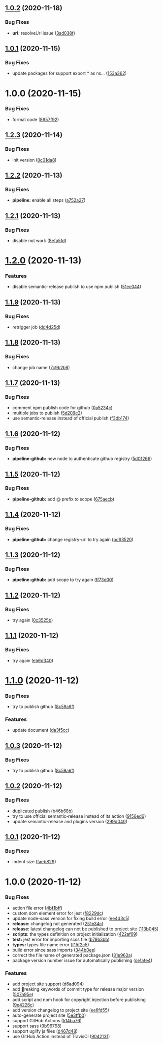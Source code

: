 ## [1.0.2](https://github.com/bndynet/utils.js/compare/v1.0.1...v1.0.2) (2020-11-18)


### Bug Fixes

* **url:** resolveUrl issue ([3ad038f](https://github.com/bndynet/utils.js/commit/3ad038fd9f97bf9ab5e83638ed3b646ac058a2e0))

## [1.0.1](https://github.com/bndynet/utils.js/compare/v1.0.0...v1.0.1) (2020-11-15)


### Bug Fixes

* update packages for support export * as ns... ([153a362](https://github.com/bndynet/utils.js/commit/153a362cfa7017f851cca3b04ced23692521d225))

# 1.0.0 (2020-11-15)


### Bug Fixes

* format code ([8957f92](https://github.com/bndynet/utils.js/commit/8957f9288c697b8e9b7e0eca3967c9d48b3476d5))

## [1.2.3](https://github.com/bndynet/typescript-lib-starter/compare/v1.2.2...v1.2.3) (2020-11-14)


### Bug Fixes

* init version ([0c01da8](https://github.com/bndynet/typescript-lib-starter/commit/0c01da81fbf4a3e2cb1cad745820b4671a1d35a0))

## [1.2.2](https://github.com/bndynet/typescript-lib-starter/compare/v1.2.1...v1.2.2) (2020-11-13)


### Bug Fixes

* **pipeline:** enable all steps ([a752a27](https://github.com/bndynet/typescript-lib-starter/commit/a752a277e5cf6884d0b80365e5bf26df2f4874a2))

## [1.2.1](https://github.com/bndynet/typescript-lib-starter/compare/v1.2.0...v1.2.1) (2020-11-13)


### Bug Fixes

* disable not work ([8efa5fd](https://github.com/bndynet/typescript-lib-starter/commit/8efa5fdf80a95d81ccf19f1e29ad92c0dd56840d))

# [1.2.0](https://github.com/bndynet/typescript-lib-starter/compare/v1.1.9...v1.2.0) (2020-11-13)


### Features

* disable semantic-release publish to use npm publish ([51ec044](https://github.com/bndynet/typescript-lib-starter/commit/51ec044fa56c7483a4d8e565923f7a7c1dac2362))

## [1.1.9](https://github.com/bndynet/typescript-lib-starter/compare/v1.1.8...v1.1.9) (2020-11-13)


### Bug Fixes

* retrigger job ([dd4d25d](https://github.com/bndynet/typescript-lib-starter/commit/dd4d25dff64d529f034fdb6c4e775b5f4dacab78))

## [1.1.8](https://github.com/bndynet/typescript-lib-starter/compare/v1.1.7...v1.1.8) (2020-11-13)


### Bug Fixes

* change job name ([7c9b2b6](https://github.com/bndynet/typescript-lib-starter/commit/7c9b2b6712a92bfa7326b56ee091bf86342c1c58))

## [1.1.7](https://github.com/bndynet/typescript-lib-starter/compare/v1.1.6...v1.1.7) (2020-11-13)


### Bug Fixes

* comment npm publish code for github ([0a5234c](https://github.com/bndynet/typescript-lib-starter/commit/0a5234cd347b692d36662ee79c29db6066c34024))
* multiple jobs to publish ([5d209c2](https://github.com/bndynet/typescript-lib-starter/commit/5d209c2c9bf09c93e40cade35e029761ac1a1d4f))
* use semantic-release instead of official publish ([f3db174](https://github.com/bndynet/typescript-lib-starter/commit/f3db17416d853ea25e99c3f00721a0d0605e7634))

## [1.1.6](https://github.com/bndynet/typescript-lib-starter/compare/v1.1.5...v1.1.6) (2020-11-12)


### Bug Fixes

* **pipeline-github:** new node to authenticate github registry ([5d01266](https://github.com/bndynet/typescript-lib-starter/commit/5d012666cf1a2b941f250f49ad88bd42a576b827))

## [1.1.5](https://github.com/bndynet/typescript-lib-starter/compare/v1.1.4...v1.1.5) (2020-11-12)


### Bug Fixes

* **pipeline-github:** add @ prefix to scope ([675aecb](https://github.com/bndynet/typescript-lib-starter/commit/675aecb0ba854888b9c178895a8bcb1446f278a2))

## [1.1.4](https://github.com/bndynet/typescript-lib-starter/compare/v1.1.3...v1.1.4) (2020-11-12)


### Bug Fixes

* **pipeline-github:** change registry-url to try again ([bc63520](https://github.com/bndynet/typescript-lib-starter/commit/bc63520899e34785a6eea0a2992dce317a65df36))

## [1.1.3](https://github.com/bndynet/typescript-lib-starter/compare/v1.1.2...v1.1.3) (2020-11-12)


### Bug Fixes

* **pipeline-github:** add scope to try again ([ff73d00](https://github.com/bndynet/typescript-lib-starter/commit/ff73d0025d36d5c1a60c721f0242b465e96f96b4))

## [1.1.2](https://github.com/bndynet/typescript-lib-starter/compare/v1.1.1...v1.1.2) (2020-11-12)


### Bug Fixes

* try again ([0c3525b](https://github.com/bndynet/typescript-lib-starter/commit/0c3525b3d6b6e630e47e8bf83cb7ed55c83612ec))

## [1.1.1](https://github.com/bndynet/typescript-lib-starter/compare/v1.1.0...v1.1.1) (2020-11-12)


### Bug Fixes

* try again ([eb6d340](https://github.com/bndynet/typescript-lib-starter/commit/eb6d340563aedeeb4ecb263f8b99d9c8e508ae77))

# [1.1.0](https://github.com/bndynet/typescript-lib-starter/compare/v1.0.2...v1.1.0) (2020-11-12)


### Bug Fixes

* try to publish github ([8c59a6f](https://github.com/bndynet/typescript-lib-starter/commit/8c59a6fe6a612d857417def60b23338bc767f344))


### Features

* update document ([da3f5cc](https://github.com/bndynet/typescript-lib-starter/commit/da3f5cccaa0a13f5768e1f0ace046e940ef85de6))

## [1.0.3](https://github.com/bndynet/typescript-lib-starter/compare/v1.0.2...v1.0.3) (2020-11-12)


### Bug Fixes

* try to publish github ([8c59a6f](https://github.com/bndynet/typescript-lib-starter/commit/8c59a6fe6a612d857417def60b23338bc767f344))

## [1.0.2](https://github.com/bndynet/typescript-lib-starter/compare/v1.0.1...v1.0.2) (2020-11-12)


### Bug Fixes

* duplicated publish ([b46b68b](https://github.com/bndynet/typescript-lib-starter/commit/b46b68b0d236991838aa28bca1a626a064a8db32))
* try to use official semantic-release instead of its action ([9156ed6](https://github.com/bndynet/typescript-lib-starter/commit/9156ed6c03f68993cbf5a7aef646a086aac17f26))
* update semantic-release and plugins version ([299d040](https://github.com/bndynet/typescript-lib-starter/commit/299d0405ad2ca781960afe57aa7a5735f55a4ba5))

## [1.0.1](https://github.com/bndynet/typescript-lib-starter/compare/v1.0.0...v1.0.1) (2020-11-12)


### Bug Fixes

* indent size ([faeb829](https://github.com/bndynet/typescript-lib-starter/commit/faeb8298fd8f0a1a1b4eddd2448bed66665399af))

# 1.0.0 (2020-11-12)


### Bug Fixes

* action file error ([4bf1bff](https://github.com/bndynet/typescript-lib-starter/commit/4bf1bff920a02b3b1da3be0f6c3f39b146036f5d))
* custom dom element error for jest ([f8229dc](https://github.com/bndynet/typescript-lib-starter/commit/f8229dc59a39af5956d426168602332a96f32bec))
* update node-sass version for fixing build error ([ee4d3c5](https://github.com/bndynet/typescript-lib-starter/commit/ee4d3c50531fe13f734dcb2a2afaca996abb13f2))
* **release:** changelog not generated ([251e34c](https://github.com/bndynet/typescript-lib-starter/commit/251e34c7267608983080a65988bbe43de3e4d21a))
* **release:** latest changelog can not be published to project site ([113b045](https://github.com/bndynet/typescript-lib-starter/commit/113b04589dfb15901a58a9114c9cff6d6f27cc23))
* **scripts:** the types definition on project initialization ([422af69](https://github.com/bndynet/typescript-lib-starter/commit/422af69aecae4a89b21956e1d0d818f31dd3bbf4))
* **test:** jest error for importing scss file ([b79b3bb](https://github.com/bndynet/typescript-lib-starter/commit/b79b3bbf52d313db3941e435ceb52378430c92ea))
* **types:** types file name error ([f15f2c5](https://github.com/bndynet/typescript-lib-starter/commit/f15f2c535d6aed62dd10694c0d9aa1a51313db01))
* build error since sass imports ([344b0ee](https://github.com/bndynet/typescript-lib-starter/commit/344b0eea493f31f7ccdc8ad86119d6372e42947b))
* correct the file name of generated package.json ([31e963a](https://github.com/bndynet/typescript-lib-starter/commit/31e963a1d7b75e80d07232bb173027de75d87800))
* package version number issue for automatically publishing ([ce1afe4](https://github.com/bndynet/typescript-lib-starter/commit/ce1afe4a64661a88b3f1d8bce6bda31d54ee7796))


### Features

* add project site support ([d6ad094](https://github.com/bndynet/typescript-lib-starter/commit/d6ad094d4534838c6c94e6961eb65b130197e822))
* add reaking keywords of commit type for release major version ([507a95e](https://github.com/bndynet/typescript-lib-starter/commit/507a95e4b0abc292e1a6d363efde6053cccb90c8))
* add script and npm hook for copyright injection before publishing ([9e4226c](https://github.com/bndynet/typescript-lib-starter/commit/9e4226c7fa2e45abc2c683b6e4ae7c840a536fe9))
* add version changelog to project site ([ee6fd55](https://github.com/bndynet/typescript-lib-starter/commit/ee6fd55f1e76175752bcaf8206d6e84f85f87e7f))
* auto-generate project site ([5e3ffb0](https://github.com/bndynet/typescript-lib-starter/commit/5e3ffb08c3ea79061ad82fb974ddd7f02dedeb7d))
* support GitHub Actions ([514ba76](https://github.com/bndynet/typescript-lib-starter/commit/514ba76826015faae3aa4b28148136d9ede20b36))
* support sass ([0b96798](https://github.com/bndynet/typescript-lib-starter/commit/0b967984859a03e33f52a886c0aaceb3828bc069))
* support uglify js files ([d467d48](https://github.com/bndynet/typescript-lib-starter/commit/d467d489c4e7c198877ecaf5805f22a0bcb529d0))
* use GitHub Action instead of TravisCI ([9042131](https://github.com/bndynet/typescript-lib-starter/commit/9042131f9b0f5a72480a770378fdb8e6f3d65140))
